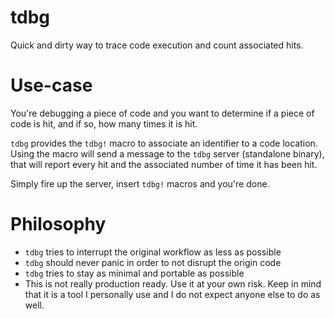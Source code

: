 # tdbg

Quick and dirty way to trace code execution and count associated hits.

# Use-case
You're debugging a piece of code and you want to determine if a piece
of code is hit, and if so, how many times it is hit.

`tdbg` provides the `tdbg!` macro to associate an identifier to a code
location. Using the macro will send a message to the `tdbg` server
(standalone binary), that will report every hit and the associated
number of time it has been hit.

Simply fire up the server, insert `tdbg!` macros and you're done.

# Philosophy

- `tdbg` tries to interrupt the original workflow as less as possible
- `tdbg` should never panic in order to not disrupt the origin code
- `tdbg` tries to stay as minimal and portable as possible
- This is not really production ready. Use it at your own risk. Keep
  in mind that it is a tool I personally use and I do not expect
  anyone else to do as well.